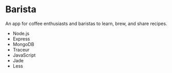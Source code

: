 Barista
===============

An app for coffee enthusiasts and baristas to learn, brew, and share recipes.

- Node.js
- Express
- MongoDB
- Traceur
- JavaScript
- Jade
- Less
